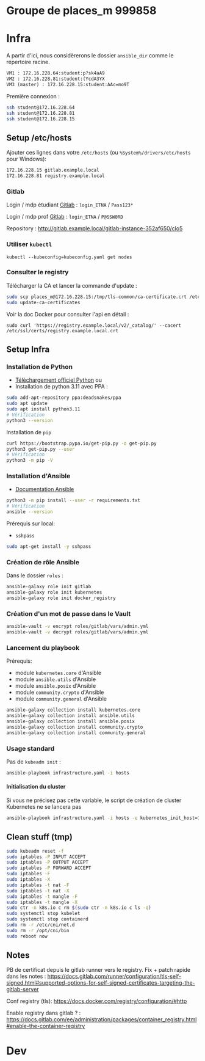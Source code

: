 # Groupe de places_m 999858

# Infra

A partir d'ici, nous considèrerons le dossier `ansible_dir` comme le répertoire racine.


```txt
VM1 : 172.16.228.64:student:p?sk4aA9
VM2 : 172.16.228.81:student:(YcdA3YX
VM3 (master) : 172.16.228.15:student:AAc=mo9T
```

Première connexion :
```bash
ssh student@172.16.228.64
ssh student@172.16.228.81
ssh student@172.16.228.15
```

## Setup /etc/hosts

Ajouter ces lignes dans votre `/etc/hosts` (ou `%System%/drivers/etc/hosts` pour Windows):
```txt
172.16.228.15 gitlab.example.local
172.16.228.81 registry.example.local
```
### Gitlab

Login / mdp étudiant [Gitlab](http://gitlab.example.local/) :
`login_ETNA` / `Pass123*`

Login / mdp prof [Gitlab](http://gitlab.example.local/) :
`login_ETNA` / `P@SSW0RD`

Repository : http://gitlab.example.local/gitlab-instance-352af650/clo5

### Utiliser `kubectl`

`kubectl --kubeconfig=kubeconfig.yaml get nodes`

### Consulter le registry

Télécharger la CA et lancer la commande d'update :
```bash
sudo scp places_m@172.16.228.15:/tmp/tls-common/ca-certificate.crt /etc/ssl/certs/registry.example.local.crt
sudo update-ca-certificates
```

Voir la doc Docker pour consulter l'api en détail :

`sudo curl 'https://registry.example.local/v2/_catalog/' --cacert /etc/ssl/certs/registry.example.local.crt`

## Setup Infra
### Installation de Python

- [Téléchargement officiel Python](https://www.python.org/downloads/)
ou
- Installation de python 3.11 avec PPA :

```bash
sudo add-apt-repository ppa:deadsnakes/ppa
sudo apt update
sudo apt install python3.11
# Vérification
python3 --version
```

Installation de `pip`
```bash
curl https://bootstrap.pypa.io/get-pip.py -o get-pip.py
python3 get-pip.py --user
# Vérification
python3 -m pip -V
```

### Installation d'Ansible

- [Documentation Ansible](https://docs.ansible.com/ansible/latest/installation_guide/intro_installation.html)
```bash
python3 -m pip install --user -r requirements.txt
# Vérification
ansible --version
```

Prérequis sur local:
- `sshpass`

```bash
sudo apt-get install -y sshpass
```

### Création de rôle Ansible

Dans le dossier `roles` :
```bash
ansible-galaxy role init gitlab
ansible-galaxy role init kubernetes
ansible-galaxy role init docker_registry
```

### Création d'un mot de passe dans le Vault

```bash
ansible-vault -v encrypt roles/gitlab/vars/admin.yml
ansible-vault -v decrypt roles/gitlab/vars/admin.yml
```


### Lancement du playbook

Prérequis:
- module `kubernetes.core` d'Ansible
- module `ansible.utils` d'Ansible
- module `ansible.posix` d'Ansible
- module `community.crypto` d'Ansible
- module `community.general` d'Ansible

```bash
ansible-galaxy collection install kubernetes.core
ansible-galaxy collection install ansible.utils
ansible-galaxy collection install ansible.posix
ansible-galaxy collection install community.crypto
ansible-galaxy collection install community.general
```

### Usage standard

Pas de `kubeadm init` :
```bash
ansible-playbook infrastructure.yaml -i hosts
```

#### Initialisation du cluster

Si vous ne précisez pas cette variable, le script de création de cluster Kubernetes ne se lancera pas

```bash
ansible-playbook infrastructure.yaml -i hosts -e kubernetes_init_host=172.16.228.15
```

## Clean stuff (tmp)

```bash
sudo kubeadm reset -f
sudo iptables -P INPUT ACCEPT
sudo iptables -P OUTPUT ACCEPT
sudo iptables -P FORWARD ACCEPT
sudo iptables -F
sudo iptables -X
sudo iptables -t nat -F
sudo iptables -t nat -X
sudo iptables -t mangle -F
sudo iptables -t mangle -X
sudo ctr -n k8s.io c rm $(sudo ctr -n k8s.io c ls -q)
sudo systemctl stop kubelet
sudo systemctl stop containerd
sudo rm -r /etc/cni/net.d
sudo rm -r /opt/cni/bin
sudo reboot now
```


## Notes 
PB de certificat depuis le gitlab runner vers le registry. Fix + patch rapide dans les notes : https://docs.gitlab.com/runner/configuration/tls-self-signed.html#supported-options-for-self-signed-certificates-targeting-the-gitlab-server

Conf registry (tls): https://docs.docker.com/registry/configuration/#http

Enable registry dans gitlab ? :  https://docs.gitlab.com/ee/administration/packages/container_registry.html#enable-the-container-registry



# Dev

